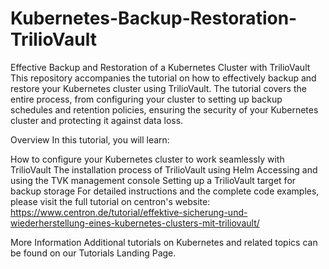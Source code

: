 # Kubernetes-Backup-Restoration-TrilioVault

Effective Backup and Restoration of a Kubernetes Cluster with TrilioVault
This repository accompanies the tutorial on how to effectively backup and restore your Kubernetes cluster using TrilioVault. The tutorial covers the entire process, from configuring your cluster to setting up backup schedules and retention policies, ensuring the security of your Kubernetes cluster and protecting it against data loss.

Overview
In this tutorial, you will learn:

How to configure your Kubernetes cluster to work seamlessly with TrilioVault
The installation process of TrilioVault using Helm
Accessing and using the TVK management console
Setting up a TrilioVault target for backup storage
For detailed instructions and the complete code examples, please visit the full tutorial on centron's website: https://www.centron.de/tutorial/effektive-sicherung-und-wiederherstellung-eines-kubernetes-clusters-mit-triliovault/

More Information
Additional tutorials on Kubernetes and related topics can be found on our Tutorials Landing Page.
